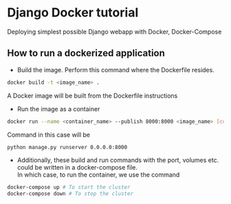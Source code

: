 # Django Docker tutorial
Deploying simplest possible Django webapp with Docker, Docker-Compose

## How to run a dockerized application
- Build the image. Perform this command where the Dockerfile resides.
```bash
docker build -t <image_name> .
```
A Docker image will be built from the Dockerfile instructions
- Run the image as a container
```bash
docker run --name <container_name> --publish 8000:8000 <image_name> [command]
```
Command in this case will be
```bash
python manage.py runserver 0.0.0.0:8000
```
- Additionally, these build and run commands with the port, volumes etc. could be written in a docker-compose file.  
In which case, to run the container, we use the command  
```bash
docker-compose up # To start the cluster
docker-compose down # To stop the cluster
```